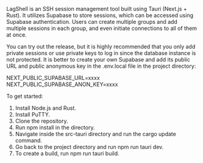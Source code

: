 LagShell is an SSH session management tool built using Tauri (Next.js + Rust). It utilizes Supabase to store sessions, which can be accessed using Supabase authentication. Users can create multiple groups and add multiple sessions in each group, and even initiate connections to all of them at once.

You can try out the release, but it is highly recommended that you only add private sessions or use private keys to log in since the database instance is not protected. It is better to create your own Supabase and add its public URL and public anonymous key in the .env.local file in the project directory:

NEXT_PUBLIC_SUPABASE_URL=xxxx
NEXT_PUBLIC_SUPABASE_ANON_KEY=xxxx

To get started:

1. Install Node.js and Rust.
2. Install PuTTY.
3. Clone the repository.
4. Run npm install in the directory.
5. Navigate inside the src-tauri directory and run the cargo update command.
6. Go back to the project directory and run npm run tauri dev.
7. To create a build, run npm run tauri build.
